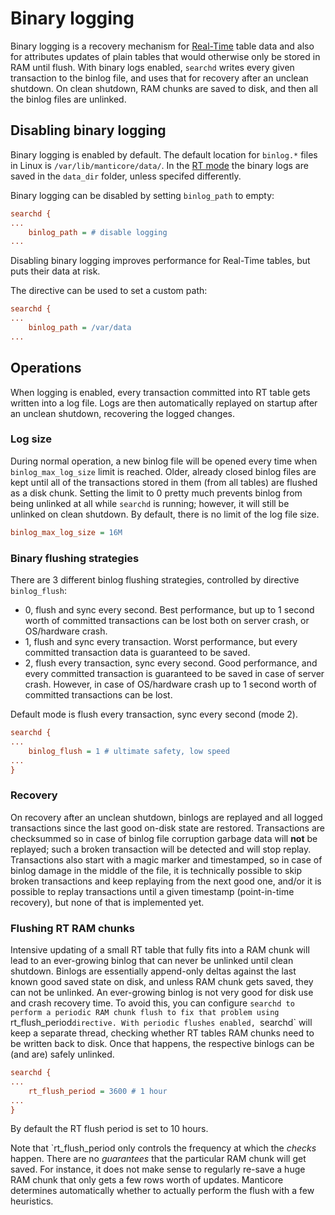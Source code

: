 # Binary logging

Binary logging is a recovery mechanism for [Real-Time](../Creating_a_table/Local_tables/Real-time_table.md) table data and also for attributes updates of plain tables that would otherwise only be stored in RAM until flush. With binary logs enabled, `searchd` writes every given transaction to the binlog file, and uses that for recovery after an unclean shutdown. On clean shutdown, RAM chunks are saved to disk, and then all the binlog files are unlinked.

## Disabling binary logging

Binary logging is enabled by default. The default location for `binlog.*` files in Linux is `/var/lib/manticore/data/`.
In the [RT mode](../Creating_a_table/Local_tables.md#Online-schema-management-%28RT-mode%29) the binary logs are saved in the `data_dir` folder, unless specifed differently.

Binary logging can be disabled by setting `binlog_path` to empty:

```ini
searchd {
...
    binlog_path = # disable logging
...
```
Disabling binary logging improves performance for Real-Time tables, but puts their data at risk.

The directive can be used to set a custom path:

```ini
searchd {
...
    binlog_path = /var/data
...
```

## Operations

When logging is enabled, every transaction committed  into RT table gets written into a log file. Logs are then automatically replayed on startup after an unclean shutdown, recovering the logged changes.

### Log size
During normal operation, a new binlog file will be opened every time when `binlog_max_log_size` limit is reached. Older, already closed binlog files are kept until all of the transactions stored in them (from all tables) are flushed as a disk chunk. Setting the limit to 0 pretty much prevents binlog from being unlinked at all while `searchd` is running; however, it will still be unlinked on clean shutdown. By default, there is no limit of the log file size.

```ini
binlog_max_log_size = 16M
```

### Binary flushing strategies

There are 3 different binlog flushing strategies, controlled by directive `binlog_flush`:

* 0, flush and sync every second. Best performance, but up to 1 second worth of committed transactions can be lost both on server crash, or OS/hardware crash.
* 1, flush and sync every transaction. Worst performance, but every committed transaction data is guaranteed to be saved.
* 2, flush every transaction, sync every second. Good performance, and every committed transaction is guaranteed to be saved in case of server crash. However, in case of OS/hardware crash up to 1 second worth of committed transactions can be lost.

Default mode is flush every transaction, sync every second (mode 2).

```ini
searchd {
...
    binlog_flush = 1 # ultimate safety, low speed
...
}
```

### Recovery

On recovery after an unclean shutdown, binlogs are replayed and all logged transactions since the last good on-disk state are restored. Transactions are checksummed so in case of binlog file corruption garbage data will **not** be replayed; such a broken transaction will be detected and will stop replay. Transactions also start with a magic marker and timestamped, so in case of binlog damage in the middle of the file, it is technically possible to skip broken  transactions and keep replaying from the next good one, and/or it is possible to replay transactions until a given timestamp (point-in-time recovery), but none of that is implemented yet.


### Flushing RT RAM chunks

Intensive updating of a small RT table that fully fits into a RAM chunk will lead to an ever-growing binlog that can never be unlinked until clean shutdown. Binlogs are essentially append-only deltas against the last known good saved state on disk, and unless RAM chunk gets saved, they can not be unlinked. An ever-growing binlog is not very good for disk use and crash recovery time. To avoid this, you can configure `searchd to perform a periodic RAM chunk flush to fix that problem using `rt_flush_period`directive. With periodic flushes enabled, `searchd` will keep a separate thread, checking whether RT tables RAM chunks need to be written back to disk. Once that happens, the respective binlogs can be (and are) safely unlinked.

```ini
searchd {
...
    rt_flush_period = 3600 # 1 hour
...
}
```
By default the RT flush period is set to 10 hours.

Note that `rt_flush_period only controls the frequency at which the *checks* happen. There are no *guarantees* that the particular RAM chunk will get saved. For instance, it does not make sense to regularly re-save a huge RAM chunk that only gets a few rows worth of updates. Manticore determines automatically whether to actually perform the flush with a few heuristics.

